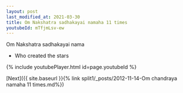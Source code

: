 ```yaml
---
layout: post
last_modified_at: 2021-03-30
title: Om Nakshatra sadhakayai namaha 11 times
youtubeId: mTfjmLsv-ew
---
```

 
 
Om Nakshatra sadhakayai nama 
 
 -  Who created the stars 
 
  
 
  
 
 
 
 
 
 


{% include youtubePlayer.html id=page.youtubeId %}
 
[Next]({{ site.baseurl }}{% link  split1/_posts/2012-11-14-Om chandraya namaha 11 times.md%})
 
